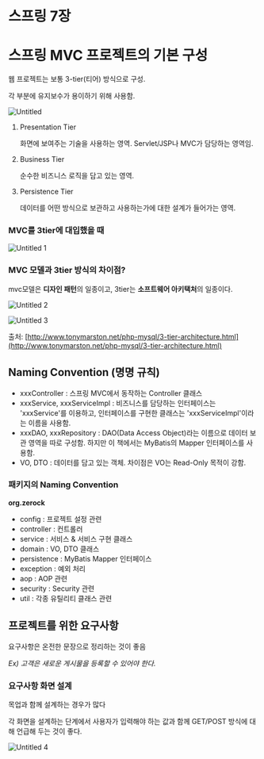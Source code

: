 # 스프링 7장

# 스프링 MVC 프로젝트의 기본 구성

웹 프로젝트는 보통 3-tier(티어) 방식으로 구성.

각 부분에 유지보수가 용이하기 위해 사용함.

![Untitled](https://user-images.githubusercontent.com/26597702/135571696-a970b132-ae7b-4d05-b971-d7d83a8eb69f.png)

1. Presentation Tier
    
    화면에 보여주는 기술을 사용하는 영역. Servlet/JSP나 MVC가 담당하는 영역임.
    
2. Business Tier
    
    순수한 비즈니스 로직을 담고 있는 영역.
    
3. Persistence Tier
    
    데이터를 어떤 방식으로 보관하고 사용하는가에 대한 설계가 들어가는 영역.
    

### MVC를 3tier에 대입했을 때

![Untitled 1](https://user-images.githubusercontent.com/26597702/135571604-6cc17c37-e77d-4876-a7e4-f331a8cc9b37.png)

### MVC 모델과 3tier 방식의 차이점?

mvc모델은 **디자인 패턴**의 일종이고, 3tier는 **소프트웨어 아키택처**의 일종이다.

![Untitled 2](https://user-images.githubusercontent.com/26597702/135571565-a32489b9-4728-4d10-a08f-6ffaf904218d.png)

![Untitled 3](https://user-images.githubusercontent.com/26597702/135571635-17262174-f668-4a1e-ab03-10f1dff443a3.png)

출처: [http://www.tonymarston.net/php-mysql/3-tier-architecture.html](http://www.tonymarston.net/php-mysql/3-tier-architecture.html)

## Naming Convention (명명 규칙)

- xxxController : 스프링 MVC에서 동작하는 Controller 클래스
- xxxService, xxxServiceImpl : 비즈니스를 담당하는 인터페이스는 'xxxService'를 이용하고, 인터페이스를 구현한 클래스는 'xxxServiceImpl'이라는 이름을 사용함.
- xxxDAO, xxxRepository : DAO(Data Access Object)라는 이름으로 데이터 보관 영역을 따로 구성함. 하지만 이 책에서는 MyBatis의 Mapper 인터페이스를 사용함.
- VO, DTO : 데이터를 담고 있는 객체. 차이점은 VO는 Read-Only 목적이 강함.

### 패키지의 Naming Convention

**org.zerock**

- config : 프로젝트 설정 관련
- controller : 컨트롤러
- service : 서비스 & 서비스 구현 클래스
- domain : VO, DTO 클래스
- persistence : MyBatis Mapper 인터페이스
- exception : 예외 처리
- aop : AOP 관련
- security : Security 관련
- util : 각종 유틸리티 클래스 관련

## 프로젝트를 위한 요구사항

요구사항은 온전한 문장으로 정리하는 것이 좋음

*Ex) 고객은 새로운 게시물을 등록할 수 있어야 한다.*

### 요구사항 화면 설계

목업과 함께 설계하는 경우가 많다

각 화면을 설계하는 단계에서 사용자가 입력해야 하는 값과 함께 GET/POST 방식에 대해 언급해 두는 것이 좋다.

![Untitled 4](https://user-images.githubusercontent.com/26597702/135571647-6a45ce03-7991-4845-8ebe-d728e164e8a3.png)
